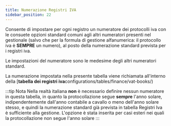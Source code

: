 ```yaml
---
title: Numerazione Registri IVA
sidebar_position: 22
---
```


Consente di impostare per ogni registro un numeratore dei protocolli iva con le consuete opzioni standard comuni agli altri numeratori presenti nel gestionale (salvo che per la formula di gestione alfanumerica: il protocollo iva è **SEMPRE** un numero), al posto della numerazione standard prevista per i registri iva.

Le impostazioni del numeratore sono le medesime degli altri numeratori standard.

La numerazione impostata nella presente tabella viene richiamata all'interno della [**tabella dei registri iva**configurations/tables/finance/vat-books/)

:::tip Nota
Nella realtà italiana **non** è necessario definire nessun numeratore in questa tabella, in quanto la protocollazione segue **sempre** l'anno solare, indipendentemente dall'anno contabile a cavallo o meno dell'anno solare stesso, e quindi la numerazione standard già prevista in tabella Registri Iva è sufficiente alla gestione.
L'opzione è stata inserita per casi esteri nei quali la protocollazione non segue l'anno solare
:::